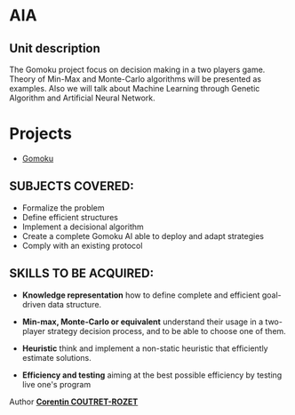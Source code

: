 # AIA

## Unit description

The Gomoku project focus on decision making in a two players game.
Theory of Min-Max and Monte-Carlo algorithms will be presented as examples.
Also we will talk about Machine Learning through Genetic Algorithm and Artificial Neural Network.

# Projects

* [Gomoku](https://github.com/sheiiva/gomoku)


## SUBJECTS COVERED:
* Formalize the problem
* Define efficient structures
* Implement a decisional algorithm
* Create a complete Gomoku AI able to deploy and adapt strategies
* Comply with an existing protocol


## SKILLS TO BE ACQUIRED:

* **Knowledge representation**
how to define complete and efficient goal-driven data structure.

* **Min-max, Monte-Carlo or equivalent**
understand their usage in a two-player strategy decision process, and to be able to choose one of them.

* **Heuristic**
think and implement a non-static heuristic that efficiently estimate solutions.

* **Efficiency and testing**
aiming at the best possible efficiency by testing live one's program


Author [**Corentin COUTRET-ROZET**](https://github.com/sheiiva)